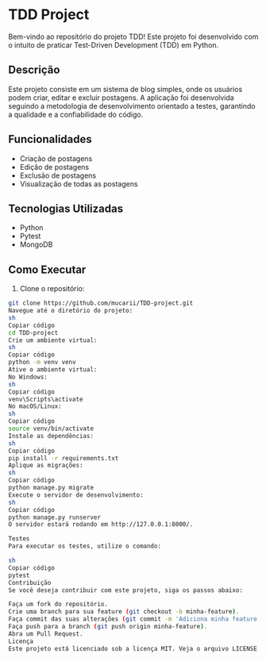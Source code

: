 # TDD Project

Bem-vindo ao repositório do projeto TDD! Este projeto foi desenvolvido com o intuito de praticar Test-Driven Development (TDD) em Python.

## Descrição

Este projeto consiste em um sistema de blog simples, onde os usuários podem criar, editar e excluir postagens. A aplicação foi desenvolvida seguindo a metodologia de desenvolvimento orientado a testes, garantindo a qualidade e a confiabilidade do código.

## Funcionalidades

- Criação de postagens
- Edição de postagens
- Exclusão de postagens
- Visualização de todas as postagens

## Tecnologias Utilizadas

- Python
- Pytest
- MongoDB

## Como Executar

1. Clone o repositório:

```sh
git clone https://github.com/mucarii/TDD-project.git
Navegue até o diretório do projeto:
sh
Copiar código
cd TDD-project
Crie um ambiente virtual:
sh
Copiar código
python -m venv venv
Ative o ambiente virtual:
No Windows:
sh
Copiar código
venv\Scripts\activate
No macOS/Linux:
sh
Copiar código
source venv/bin/activate
Instale as dependências:
sh
Copiar código
pip install -r requirements.txt
Aplique as migrações:
sh
Copiar código
python manage.py migrate
Execute o servidor de desenvolvimento:
sh
Copiar código
python manage.py runserver
O servidor estará rodando em http://127.0.0.1:8000/.

Testes
Para executar os testes, utilize o comando:

sh
Copiar código
pytest
Contribuição
Se você deseja contribuir com este projeto, siga os passos abaixo:

Faça um fork do repositório.
Crie uma branch para sua feature (git checkout -b minha-feature).
Faça commit das suas alterações (git commit -m 'Adiciona minha feature').
Faça push para a branch (git push origin minha-feature).
Abra um Pull Request.
Licença
Este projeto está licenciado sob a licença MIT. Veja o arquivo LICENSE para mais detalhes.


